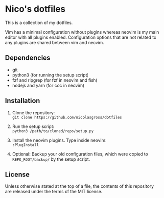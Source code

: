 # Nico's dotfiles
This is a collection of my dotfiles.

Vim has a minimal configuration without plugins whereas neovim is my main
editor with all plugins enabled. Configuration options that are not related to
any plugins are shared between vim and neovim.


## Dependencies
- git
- python3 (for running the setup script)
- fzf and ripgrep (for fzf in neovim and fish)
- nodejs and yarn (for coc in neovim)


## Installation
1. Clone the repository:  
`git clone https://github.com/nicolasgross/dotfiles`

2. Run the setup script:  
`python3 /path/to/cloned/repo/setup.py`

3. Install the neovim plugins. Type inside neovim:  
`:PlugInstall`

4. Optional: Backup your old configuration files, which were copied to
`REPO_ROOT/backup/` by the setup script.


## License
Unless otherwise stated at the top of a file, the contents of this repository
are released under the terms of the MIT license.

